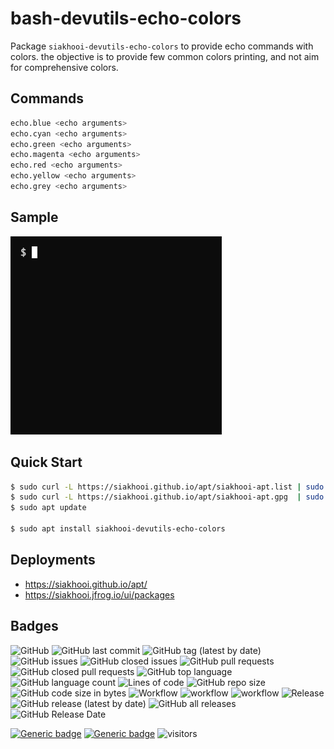 # bash-devutils-echo-colors

Package `siakhooi-devutils-echo-colors` to provide echo commands with colors.
the objective is to provide few common colors printing, and not aim for comprehensive colors.

## Commands

```bash
echo.blue <echo arguments>
echo.cyan <echo arguments>
echo.green <echo arguments>
echo.magenta <echo arguments>
echo.red <echo arguments>
echo.yellow <echo arguments>
echo.grey <echo arguments>
```

## Sample

![sample](sample.gif "Sample")

## Quick Start

```bash
$ sudo curl -L https://siakhooi.github.io/apt/siakhooi-apt.list | sudo tee /etc/apt/sources.list.d/siakhooi-apt.list > /dev/null
$ sudo curl -L https://siakhooi.github.io/apt/siakhooi-apt.gpg  | sudo tee /usr/share/keyrings/siakhooi-apt.gpg > /dev/null
$ sudo apt update

$ sudo apt install siakhooi-devutils-echo-colors
```

## Deployments

- <https://siakhooi.github.io/apt/>
- <https://siakhooi.jfrog.io/ui/packages>

## Badges

![GitHub](https://img.shields.io/github/license/siakhooi/bash-devutils-echo-colors?logo=github)
![GitHub last commit](https://img.shields.io/github/last-commit/siakhooi/bash-devutils-echo-colors?logo=github)
![GitHub tag (latest by date)](https://img.shields.io/github/v/tag/siakhooi/bash-devutils-echo-colors?logo=github)
![GitHub issues](https://img.shields.io/github/issues/siakhooi/bash-devutils-echo-colors?logo=github)
![GitHub closed issues](https://img.shields.io/github/issues-closed/siakhooi/bash-devutils-echo-colors?logo=github)
![GitHub pull requests](https://img.shields.io/github/issues-pr-raw/siakhooi/bash-devutils-echo-colors?logo=github)
![GitHub closed pull requests](https://img.shields.io/github/issues-pr-closed-raw/siakhooi/bash-devutils-echo-colors?logo=github)
![GitHub top language](https://img.shields.io/github/languages/top/siakhooi/bash-devutils-echo-colors?logo=github)
![GitHub language count](https://img.shields.io/github/languages/count/siakhooi/bash-devutils-echo-colors?logo=github)
![Lines of code](https://img.shields.io/tokei/lines/github/siakhooi/bash-devutils-echo-colors?logo=github)
![GitHub repo size](https://img.shields.io/github/repo-size/siakhooi/bash-devutils-echo-colors?logo=github)
![GitHub code size in bytes](https://img.shields.io/github/languages/code-size/siakhooi/bash-devutils-echo-colors?logo=github)
![Workflow](https://img.shields.io/badge/Workflow-github-purple)
![workflow](https://github.com/siakhooi/bash-devutils-echo-colors/actions/workflows/workflow-build-with-quality-checks.yml/badge.svg)
![workflow](https://github.com/siakhooi/bash-devutils-echo-colors/actions/workflows/workflow-deployments.yml/badge.svg)
![Release](https://img.shields.io/badge/Release-github-purple)
![GitHub release (latest by date)](https://img.shields.io/github/v/release/siakhooi/bash-devutils-echo-colors?label=GPR%20release&logo=github)
![GitHub all releases](https://img.shields.io/github/downloads/siakhooi/bash-devutils-echo-colors/total?color=33cb56&logo=github)
![GitHub Release Date](https://img.shields.io/github/release-date/siakhooi/bash-devutils-echo-colors?logo=github)

[![Generic badge](https://img.shields.io/badge/Funding-BuyMeACoffee-33cb56.svg)](https://www.buymeacoffee.com/siakhooi)
[![Generic badge](https://img.shields.io/badge/Funding-Ko%20Fi-33cb56.svg)](https://ko-fi.com/siakhooi)
![visitors](https://hit-tztugwlsja-uc.a.run.app/?outputtype=badge&counter=ghmd-bash-echo-colors)
